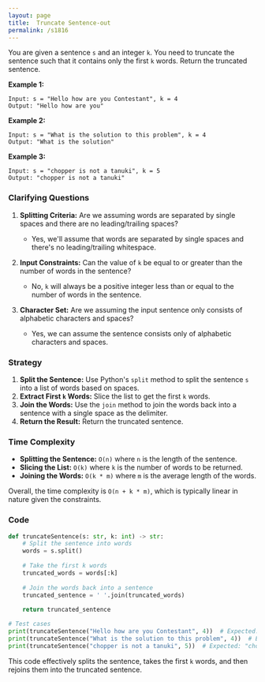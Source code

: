 ```yaml
---
layout: page
title:  Truncate Sentence-out
permalink: /s1816
---
```


You are given a sentence `s` and an integer `k`. You need to truncate the sentence such that it contains only the first `k` words. Return the truncated sentence.

**Example 1:**
```
Input: s = "Hello how are you Contestant", k = 4
Output: "Hello how are you"
```

**Example 2:**
```
Input: s = "What is the solution to this problem", k = 4
Output: "What is the solution"
```

**Example 3:**
```
Input: s = "chopper is not a tanuki", k = 5
Output: "chopper is not a tanuki"
```

### Clarifying Questions
1. **Splitting Criteria:** Are we assuming words are separated by single spaces and there are no leading/trailing spaces?
    - Yes, we'll assume that words are separated by single spaces and there's no leading/trailing whitespace.

2. **Input Constraints:** Can the value of `k` be equal to or greater than the number of words in the sentence?
    - No, `k` will always be a positive integer less than or equal to the number of words in the sentence.

3. **Character Set:** Are we assuming the input sentence only consists of alphabetic characters and spaces?
    - Yes, we can assume the sentence consists only of alphabetic characters and spaces.

### Strategy

1. **Split the Sentence:** Use Python's `split` method to split the sentence `s` into a list of words based on spaces.
2. **Extract First `k` Words:** Slice the list to get the first `k` words.
3. **Join the Words:** Use the `join` method to join the words back into a sentence with a single space as the delimiter.
4. **Return the Result:** Return the truncated sentence.

### Time Complexity

- **Splitting the Sentence:** `O(n)` where `n` is the length of the sentence.
- **Slicing the List:** `O(k)` where `k` is the number of words to be returned.
- **Joining the Words:** `O(k * m)` where `m` is the average length of the words.

Overall, the time complexity is `O(n + k * m)`, which is typically linear in nature given the constraints.

### Code

```python
def truncateSentence(s: str, k: int) -> str:
    # Split the sentence into words
    words = s.split()
    
    # Take the first k words
    truncated_words = words[:k]
    
    # Join the words back into a sentence
    truncated_sentence = ' '.join(truncated_words)
    
    return truncated_sentence

# Test cases
print(truncateSentence("Hello how are you Contestant", 4))  # Expected: "Hello how are you"
print(truncateSentence("What is the solution to this problem", 4))  # Expected: "What is the solution"
print(truncateSentence("chopper is not a tanuki", 5))  # Expected: "chopper is not a tanuki"
```

This code effectively splits the sentence, takes the first `k` words, and then rejoins them into the truncated sentence.